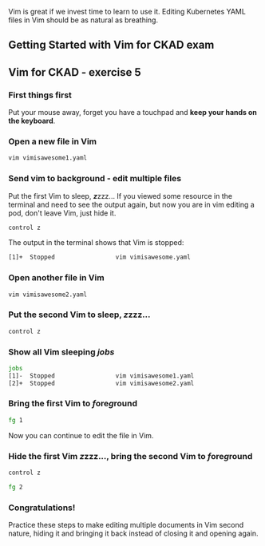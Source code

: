 Vim is great if we invest time to learn to use it. Editing Kubernetes YAML files in Vim should be as natural as breathing.

## Getting Started with Vim for CKAD exam

## Vim for CKAD - exercise 5

### First things first
Put your mouse away, forget you have a touchpad and **keep your hands on the keyboard**.

### Open a new file in Vim
```bash
vim vimisawesome1.yaml
```

### Send vim to background - edit multiple files
Put the first Vim to sleep, ***z***zzz...
If you viewed some resource in the terminal and need to see the output again, but now you are in vim editing a pod, don't leave Vim, just hide it.

```bash
control z
```

The output in the terminal shows that Vim is stopped:
```bash
[1]+  Stopped                 vim vimisawesome.yaml
```

### Open another file in Vim
```bash
vim vimisawesome2.yaml
```
### Put the second Vim to sleep, ***z***zzz...

```bash
control z
```

### Show all Vim sleeping ***jobs***

``` bash
jobs
[1]-  Stopped                 vim vimisawesome1.yaml
[2]+  Stopped                 vim vimisawesome2.yaml
```
### Bring the first Vim to ***f***ore***g***round

```bash
fg 1
```

Now you can continue to edit the file in Vim.

### Hide the first Vim ***z***zzz..., bring the second Vim to ***f***ore***g***round

```bash
control z

fg 2
```

### Congratulations!
Practice these steps to make editing multiple documents in Vim second nature, hiding it and bringing it back instead of closing it and opening again.
